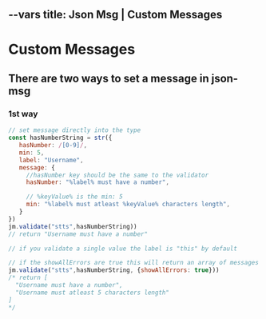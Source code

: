 --vars
title: Json Msg | Custom Messages
--

# Custom Messages

## There are two ways to set a message in json-msg

### 1st way

```javascript
// set message directly into the type
const hasNumberString = str({
   hasNumber: /[0-9]/,
   min: 5,
   label: "Username",
   message: {
     //hasNumber key should be the same to the validator
     hasNumber: "%label% must have a number",

     // %keyValue% is the min: 5
     min: "%label% must atleast %keyValue% characters length",
   }
})
jm.validate("stts",hasNumberString))
// return "Username must have a number"

// if you validate a single value the label is "this" by default

// if the showAllErrors are true this will return an array of messages
jm.validate("stts",hasNumberString, {showAllErrors: true}))
/* return [
  "Username must have a number",
  "Username must atleast 5 characters length"
]
*/

```
